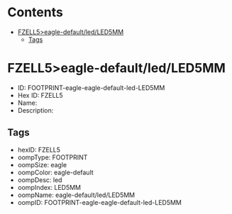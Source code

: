 



Contents
========

* [FZELL5>eagle-default/led/LED5MM](#fzell5eagle-defaultledled5mm)
	* [Tags](#tags)

# FZELL5>eagle-default/led/LED5MM

- ID: FOOTPRINT-eagle-eagle-default-led-LED5MM
- Hex ID: FZELL5
- Name: 
- Description: 

## Tags

- hexID: FZELL5
- oompType: FOOTPRINT
- oompSize: eagle
- oompColor: eagle-default
- oompDesc: led
- oompIndex: LED5MM
- oompName: eagle-default/led/LED5MM
- oompID: FOOTPRINT-eagle-eagle-default-led-LED5MM

